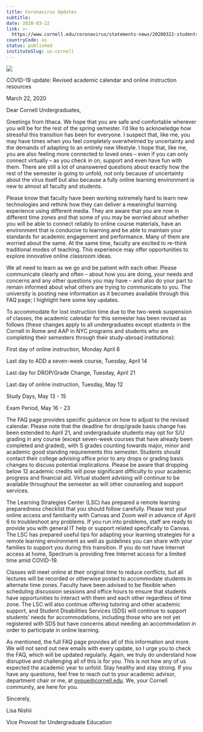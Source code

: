 ```yaml
---
title: Coronavirus Updates
subtitle: 
date: 2020-03-22
link: >-
  https://www.cornell.edu/coronavirus/statements-news/20200322-students.cfm
countryCode: us
status: published
instituteSlug: us-cornell
---
```

![](https://www.cornell.edu/coronavirus/_assets/images/coronavirus-highres.jpg)

COVID-19 update: Revised academic calendar and online instruction resources

March 22, 2020

Dear Cornell Undergraduates,

Greetings from Ithaca. We hope that you are safe and comfortable wherever you will be for the rest of the spring semester. I’d like to acknowledge how stressful this transition has been for everyone. I suspect that, like me, you may have times when you feel completely overwhelmed by uncertainty and the demands of adapting to an entirely new lifestyle. I hope that, like me, you are also feeling more connected to loved ones – even if you can only connect virtually – as you check in on, support and even have fun with them. There are still a lot of unanswered questions about exactly how the rest of the semester is going to unfold, not only because of uncertainty about the virus itself but also because a fully online learning environment is new to almost all faculty and students.

Please know that faculty have been working extremely hard to learn new technologies and rethink how they can deliver a meaningful learning experience using different media. They are aware that you are now in different time zones and that some of you may be worried about whether you will be able to connect reliably to online course materials, have an environment that is conducive to learning and be able to maintain your standards for academic engagement and performance. Many of them are worried about the same. At the same time, faculty are excited to re-think traditional modes of teaching. This experience may offer opportunities to explore innovative online classroom ideas.

We all need to learn as we go and be patient with each other. Please communicate clearly and often – about how you are doing, your needs and concerns and any other questions you may have – and also do your part to remain informed about what others are trying to communicate to you. The university is posting new information as it becomes available through this FAQ page; I highlight here some key updates.

To accommodate for lost instruction time due to the two-week suspension of classes, the academic calendar for this semester has been revised as follows (these changes apply to all undergraduates except students in the Cornell in Rome and AAP in NYC programs and students who are completing their semesters through their study-abroad institutions):

First day of online instruction, Monday April 6

Last day to ADD a seven-week course, Tuesday, April 14

Last day for DROP/Grade Change, Tuesday, April 21

Last day of online instruction, Tuesday, May 12

Study Days, May 13 - 15

Exam Period, May 16 - 23

The FAQ page provides specific guidance on how to adjust to the revised calendar. Please note that the deadline for drop/grade basis change has been extended to April 21, and undergraduate students may opt for S/U grading in any course (except seven-week courses that have already been completed and graded), with S grades counting towards major, minor and academic good standing requirements this semester. Students should contact their college advising office prior to any drops or grading basis changes to discuss potential implications. Please be aware that dropping below 12 academic credits will pose significant difficulty to your academic progress and financial aid. Virtual student advising will continue to be available throughout the semester as will other counseling and support services.

The Learning Strategies Center (LSC) has prepared a remote learning preparedness checklist that you should follow carefully. Please test your online access and familiarity with Canvas and Zoom well in advance of April 6 to troubleshoot any problems. If you run into problems, staff are ready to provide you with general IT help or support related specifically to Canvas. The LSC has prepared useful tips for adapting your learning strategies for a remote learning environment as well as guidelines you can share with your families to support you during this transition. If you do not have Internet access at home, Spectrum is providing free Internet access for a limited time amid COVID-19.

Classes will meet online at their original time to reduce conflicts, but all lectures will be recorded or otherwise posted to accommodate students in alternate time zones. Faculty have been advised to be flexible when scheduling discussion sessions and office hours to ensure that students have opportunities to interact with them and each other regardless of time zone. The LSC will also continue offering tutoring and other academic support, and Student Disabilities Services (SDS) will continue to support students’ needs for accommodations, including those who are not yet registered with SDS but have concerns about needing an accommodation in order to participate in online learning.

As mentioned, the full FAQ page provides all of this information and more. We will not send out new emails with every update, so I urge you to check the FAQ, which will be updated regularly. Again, we truly do understand how disruptive and challenging all of this is for you. This is not how any of us expected the academic year to unfold. Stay healthy and stay strong. If you have any questions, feel free to reach out to your academic advisor, department chair or me, at ovpue@cornell.edu. We, your Cornell community, are here for you.

Sincerely,

Lisa Nishii

Vice Provost for Undergraduate Education